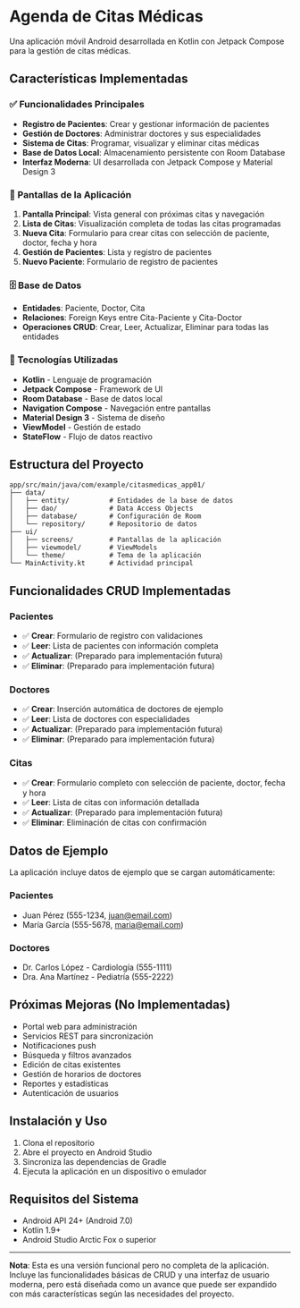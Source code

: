 # Agenda de Citas Médicas

Una aplicación móvil Android desarrollada en Kotlin con Jetpack Compose para la gestión de citas médicas.

## Características Implementadas

### ✅ Funcionalidades Principales
- **Registro de Pacientes**: Crear y gestionar información de pacientes
- **Gestión de Doctores**: Administrar doctores y sus especialidades
- **Sistema de Citas**: Programar, visualizar y eliminar citas médicas
- **Base de Datos Local**: Almacenamiento persistente con Room Database
- **Interfaz Moderna**: UI desarrollada con Jetpack Compose y Material Design 3

### 📱 Pantallas de la Aplicación
1. **Pantalla Principal**: Vista general con próximas citas y navegación
2. **Lista de Citas**: Visualización completa de todas las citas programadas
3. **Nueva Cita**: Formulario para crear citas con selección de paciente, doctor, fecha y hora
4. **Gestión de Pacientes**: Lista y registro de pacientes
5. **Nuevo Paciente**: Formulario de registro de pacientes

### 🗄️ Base de Datos
- **Entidades**: Paciente, Doctor, Cita
- **Relaciones**: Foreign Keys entre Cita-Paciente y Cita-Doctor
- **Operaciones CRUD**: Crear, Leer, Actualizar, Eliminar para todas las entidades

### 🎨 Tecnologías Utilizadas
- **Kotlin** - Lenguaje de programación
- **Jetpack Compose** - Framework de UI
- **Room Database** - Base de datos local
- **Navigation Compose** - Navegación entre pantallas
- **Material Design 3** - Sistema de diseño
- **ViewModel** - Gestión de estado
- **StateFlow** - Flujo de datos reactivo

## Estructura del Proyecto

```
app/src/main/java/com/example/citasmedicas_app01/
├── data/
│   ├── entity/          # Entidades de la base de datos
│   ├── dao/             # Data Access Objects
│   ├── database/        # Configuración de Room
│   └── repository/      # Repositorio de datos
├── ui/
│   ├── screens/         # Pantallas de la aplicación
│   ├── viewmodel/       # ViewModels
│   └── theme/           # Tema de la aplicación
└── MainActivity.kt      # Actividad principal
```

## Funcionalidades CRUD Implementadas

### Pacientes
- ✅ **Crear**: Formulario de registro con validaciones
- ✅ **Leer**: Lista de pacientes con información completa
- ✅ **Actualizar**: (Preparado para implementación futura)
- ✅ **Eliminar**: (Preparado para implementación futura)

### Doctores
- ✅ **Crear**: Inserción automática de doctores de ejemplo
- ✅ **Leer**: Lista de doctores con especialidades
- ✅ **Actualizar**: (Preparado para implementación futura)
- ✅ **Eliminar**: (Preparado para implementación futura)

### Citas
- ✅ **Crear**: Formulario completo con selección de paciente, doctor, fecha y hora
- ✅ **Leer**: Lista de citas con información detallada
- ✅ **Actualizar**: (Preparado para implementación futura)
- ✅ **Eliminar**: Eliminación de citas con confirmación

## Datos de Ejemplo

La aplicación incluye datos de ejemplo que se cargan automáticamente:

### Pacientes
- Juan Pérez (555-1234, juan@email.com)
- María García (555-5678, maria@email.com)

### Doctores
- Dr. Carlos López - Cardiología (555-1111)
- Dra. Ana Martínez - Pediatría (555-2222)

## Próximas Mejoras (No Implementadas)

- Portal web para administración
- Servicios REST para sincronización
- Notificaciones push
- Búsqueda y filtros avanzados
- Edición de citas existentes
- Gestión de horarios de doctores
- Reportes y estadísticas
- Autenticación de usuarios

## Instalación y Uso

1. Clona el repositorio
2. Abre el proyecto en Android Studio
3. Sincroniza las dependencias de Gradle
4. Ejecuta la aplicación en un dispositivo o emulador

## Requisitos del Sistema

- Android API 24+ (Android 7.0)
- Kotlin 1.9+
- Android Studio Arctic Fox o superior

---

**Nota**: Esta es una versión funcional pero no completa de la aplicación. Incluye las funcionalidades básicas de CRUD y una interfaz de usuario moderna, pero está diseñada como un avance que puede ser expandido con más características según las necesidades del proyecto.



